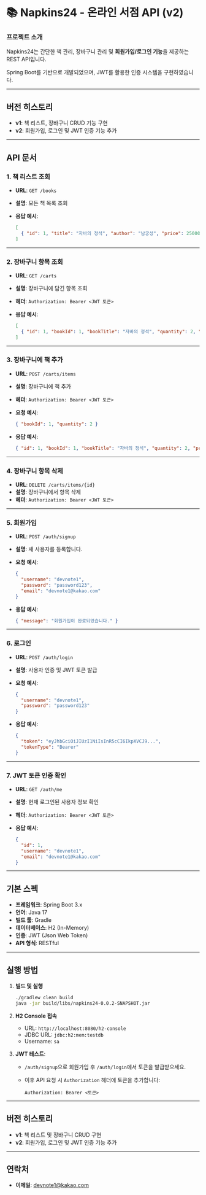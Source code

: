 # 📚 Napkins24 - 온라인 서점 API (v2)

### 프로젝트 소개

Napkins24는 간단한 책 관리, 장바구니 관리 및 **회원가입/로그인 기능**을 제공하는 REST API입니다.

Spring Boot를 기반으로 개발되었으며, JWT를 활용한 인증 시스템을 구현하였습니다.

---

## **버전 히스토리**

- **v1**: 책 리스트, 장바구니 CRUD 기능 구현
- **v2**: 회원가입, 로그인 및 JWT 인증 기능 추가

---

## **API 문서**

### **1. 책 리스트 조회**

- **URL**: `GET /books`
- **설명**: 모든 책 목록 조회
- **응답 예시**:
    
    ```json
    [
      { "id": 1, "title": "자바의 정석", "author": "남궁성", "price": 25000, "stockQuantity": 10 }
    ]
    
    ```
    

---

### **2. 장바구니 항목 조회**

- **URL**: `GET /carts`
- **설명**: 장바구니에 담긴 항목 조회
- **헤더**: `Authorization: Bearer <JWT 토큰>`
- **응답 예시**:
    
    ```json
    [
      { "id": 1, "bookId": 1, "bookTitle": "자바의 정석", "quantity": 2, "price": 50000 }
    ]
    
    ```
    

---

### **3. 장바구니에 책 추가**

- **URL**: `POST /carts/items`
- **설명**: 장바구니에 책 추가
- **헤더**: `Authorization: Bearer <JWT 토큰>`
- **요청 예시**:
    
    ```json
    { "bookId": 1, "quantity": 2 }
    
    ```
    
- **응답 예시**:
    
    ```json
    { "id": 1, "bookId": 1, "bookTitle": "자바의 정석", "quantity": 2, "price": 50000 }
    
    ```
    

---

### **4. 장바구니 항목 삭제**

- **URL**: `DELETE /carts/items/{id}`
- **설명**: 장바구니에서 항목 삭제
- **헤더**: `Authorization: Bearer <JWT 토큰>`

---

### **5. 회원가입**

- **URL**: `POST /auth/signup`
- **설명**: 새 사용자를 등록합니다.
- **요청 예시**:
    
    ```json
    {
      "username": "devnote1",
      "password": "password123",
      "email": "devnote1@kakao.com"
    }
    
    ```
    
- **응답 예시**:
    
    ```json
    { "message": "회원가입이 완료되었습니다." }
    
    ```
    

---

### **6. 로그인**

- **URL**: `POST /auth/login`
- **설명**: 사용자 인증 및 JWT 토큰 발급
- **요청 예시**:
    
    ```json
    {
      "username": "devnote1",
      "password": "password123"
    }
    
    ```
    
- **응답 예시**:
    
    ```json
    {
      "token": "eyJhbGciOiJIUzI1NiIsInR5cCI6IkpXVCJ9...",
      "tokenType": "Bearer"
    }
    
    ```
    

---

### **7. JWT 토큰 인증 확인**

- **URL**: `GET /auth/me`
- **설명**: 현재 로그인된 사용자 정보 확인
- **헤더**: `Authorization: Bearer <JWT 토큰>`
- **응답 예시**:
    
    ```json
    {
      "id": 1,
      "username": "devnote1",
      "email": "devnote1@kakao.com"
    }
    
    ```
    

---

## **기본 스펙**

- **프레임워크**: Spring Boot 3.x
- **언어**: Java 17
- **빌드 툴**: Gradle
- **데이터베이스**: H2 (In-Memory)
- **인증**: JWT (Json Web Token)
- **API 형식**: RESTful

---

## **실행 방법**

1. **빌드 및 실행**
    
    ```bash
    ./gradlew clean build
    java -jar build/libs/napkins24-0.0.2-SNAPSHOT.jar
    
    ```
    
2. **H2 Console 접속**
    - URL: `http://localhost:8080/h2-console`
    - JDBC URL: `jdbc:h2:mem:testdb`
    - Username: `sa`
3. **JWT 테스트**:
    - `/auth/signup`으로 회원가입 후 `/auth/login`에서 토큰을 발급받으세요.
    - 이후 API 요청 시 `Authorization` 헤더에 토큰을 추가합니다:
        
        ```
        Authorization: Bearer <토큰>
        
        ```
        

---

## **버전 히스토리**

- **v1**: 책 리스트 및 장바구니 CRUD 구현
- **v2**: 회원가입, 로그인 및 JWT 인증 기능 추가

---

## **연락처**

- **이메일**: [devnote1@kakao.com](mailto:devnote1@kakao.com)

